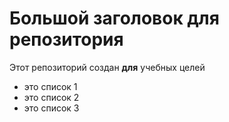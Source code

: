 # Большой заголовок для репозитория
Этот репозиторий создан **для** учебных целей


- это список 1
- это список 2
- это список 3
